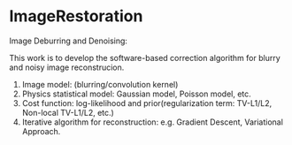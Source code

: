# ImageRestoration
Image Deburring and Denoising:

This work is to develop the software-based correction algorithm for blurry and noisy image reconstrucion. 

1. Image model: (blurring/convolution kernel)
2. Physics statistical model: Gaussian model, Poisson model, etc.
3. Cost function: log-likelihood and prior(regularization term: TV-L1/L2, Non-local TV-L1/L2, etc.)
4. Iterative algorithm for reconstruction: e.g. Gradient Descent, Variational Approach.
